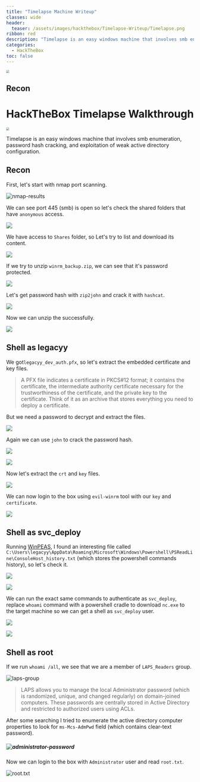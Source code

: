 ```yaml
---
title: "Timelapse Machine Writeup"
classes: wide
header:
  teaser: /assets/images/hackthebox/Timelapse-Writeup/Timelapse.png
ribbon: red
description: "Timelapse is an easy windows machine that involves smb enumeration, password hash cracking, and exploitation of weak active directory configuration."
categories:
  - HackTheBox
toc: false
---
```


<img src="/assets/images/hackthebox/Timelapse-Writeup/Timelapse.png" style="zoom:50%;" />

## Recon
# HackTheBox Timelapse Walkthrough

<img src="/assets/images/hackthebox/Timelapse-Writeup/Timelapse.png" style="zoom:50%;" />

Timelapse is an easy windows machine that involves smb enumeration, password hash cracking, and exploitation of weak active directory configuration.

## Recon

First, let's start with nmap port scanning.

![nmap-results](/assets/images/hackthebox/Timelapse-Writeup/nmap-results.png)

We can see port 445 (smb) is open so let's check the shared folders that have `anonymous` access.

![](/assets/images/hackthebox/Timelapse-Writeup/smbclient-test.png)

We have access to `Shares` folder, so Let's try to list and download its content.

![](/assets/images/hackthebox/Timelapse-Writeup/smbclient-extract.png)

If we try to unzip `winrm_backup.zip`, we can see that it's password protected.

![](/assets/images/hackthebox/Timelapse-Writeup/unzip-faild.png)

Let's get password hash with `zip2john` and crack it with `hashcat`.

![](/assets/images/hackthebox/Timelapse-Writeup/john.png)

Now we can unzip the successfully.

![](/assets/images/hackthebox/Timelapse-Writeup/unzip-password.png)

## Shell as legacyy

We got`legacyy_dev_auth.pfx`, so let's extract the embedded certificate and key files.

> A PFX file indicates a certificate in PKCS#12 format; it contains the  certificate, the intermediate authority certificate necessary for the  trustworthiness of the certificate, and the private key to the  certificate. Think of it as an archive that stores everything you need  to deploy a certificate.

But we need a password to decrypt and extract the files.

![](/assets/images/hackthebox/Timelapse-Writeup/pfx-protected.png)

Again we can use `john` to crack the password hash.

![](/assets/images/hackthebox/Timelapse-Writeup/pfx2john.png)

![](/assets/images/hackthebox/Timelapse-Writeup/john-pfx.png)

Now let's extract the `crt` and `key` files.

![](/assets/images/hackthebox/Timelapse-Writeup/private&certificate.png)

We can now login to the box using `evil-winrm` tool  with our `key` and `certificate`.

![](/assets/images/hackthebox/Timelapse-Writeup/user.txt.png)

## Shell as svc_deploy

Running [WinPEAS](https://github.com/carlospolop/PEASS-ng/tree/master/winPEAS), I found an interesting file called `C:\Users\legacyy\AppData\Roaming\Microsoft\Windows\Powershell\PSReadLine\ConsoleHost_history.txt` (which stores the powershell commands history), so let's check it.

![](/assets/images/hackthebox/Timelapse-Writeup/WinPEAS.bat.png)

![](/assets/images/hackthebox/Timelapse-Writeup/svc_delopy-history.png)

We can run the exact same commands to authenticate as `svc_deploy`, replace `whoami` command with a powershell cradle to download `nc.exe` to the target machine so we can get a shell as `svc_deploy` user.

![](/assets/images/hackthebox/Timelapse-Writeup/history-commands-shell.png)

![](/assets/images/hackthebox/Timelapse-Writeup/nc-shell-svc.png)

## Shell as root

If we run `whoami /all`, we see that we are a member of  `LAPS_Readers` group.

![laps-group](/assets/images/hackthebox/Timelapse-Writeup/laps-group.png)

> LAPS allows you to manage the local Administrator password (which is randomized, unique, and changed regularly) on domain-joined computers. These passwords are centrally stored in Active Directory and restricted to authorized users using ACLs.

After some searching I tried to enumerate the active directory computer properties to look for `ms-Mcs-AdmPwd` field (which contains clear-text password).

##### ![administrator-password](/assets/images/hackthebox/Timelapse-Writeup/administrator-password.png)

Now we can login to the box with `Administrator` user and read `root.txt`.

![root.txt](/assets/images/hackthebox/Timelapse-Writeup/root.txt.png)